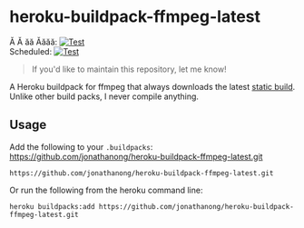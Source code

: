 # heroku-buildpack-ffmpeg-latest

Ă
Ă
ăă
Ăăăă: [![Test](https://github.com/jonathanong/heroku-buildpack-ffmpeg-latest/workflows/Test/badge.svg?branch=master&event=push)](https://github.com/jonathanong/heroku-buildpack-ffmpeg-latest/actions?query=workflow%3ATest+event%3Apush+branch%3Amaster)  
Scheduled: [![Test](https://github.com/jonathanong/heroku-buildpack-ffmpeg-latest/workflows/Test/badge.svg?branch=master&event=schedule)](https://github.com/jonathanong/heroku-buildpack-ffmpeg-latest/actions?query=workflow%3ATest+event%3Aschedule+branch%3Amaster)

> If you'd like to maintain this repository, let me know!

A Heroku buildpack for ffmpeg that always downloads the latest [static build](http://johnvansickle.com/ffmpeg/).
Unlike other build packs, I never compile anything.

## Usage

Add the following to your `.buildpacks`:
https://github.com/jonathanong/heroku-buildpack-ffmpeg-latest.git
```
https://github.com/jonathanong/heroku-buildpack-ffmpeg-latest.git
```

Or run the following from the heroku command line:

```
heroku buildpacks:add https://github.com/jonathanong/heroku-buildpack-ffmpeg-latest.git
```
